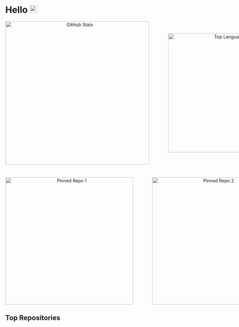 # Hello <img src="https://github.com/user-attachments/assets/c96541c9-cfc6-48d9-9ab7-c71065b465a2" width="24">


<div align="center" style="margin-bottom: 40px;">
  <!-- First Row of Images with Uniform Width -->
  <div style="display: inline-flex; align-items: center; gap: 60px;">
    <a>
      <img width="450" src="https://github-readme-stats-git-masterorgs-github-readme-stats-team.vercel.app/api?username=rayleeigh&theme=dark&show_icons=true&hide_border=true&layout=compact&include_orgs=true" alt="GitHub Stats" />
    </a>
    <a>
      <img width="374" src="https://github-readme-stats-git-masterorgs-github-readme-stats-team.vercel.app/api/top-langs/?username=rayleeigh&include_orgs=true&theme=dark&show_icons=true&hide_border=true&layout=compact" alt="Top Languages" />
    </a>
  </div>
</div>

<div align="center">
  <!-- Second Row of Images with Matching Width -->
  <div style="display: inline-flex; align-items: center; gap: 60px;">
    <a>
      <img width="400" src="https://github-readme-stats.vercel.app/api/pin/?username=rayleeigh&repo=aws-training-project&theme=dark&hide_border=true" alt="Pinned Repo 1" />
    </a>
    <a>
      <img width="400" src="https://github-readme-stats.vercel.app/api/pin/?username=rayleeigh&repo=Kuzen&theme=dark&hide_border=true" alt="Pinned Repo 2" />
    </a>
  </div>
</div>





## Top Repositories




